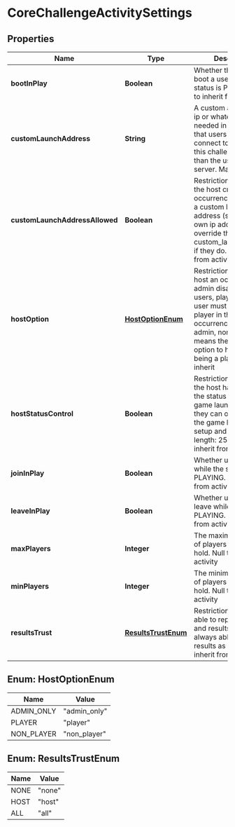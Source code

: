 
# CoreChallengeActivitySettings

## Properties
Name | Type | Description | Notes
------------ | ------------- | ------------- | -------------
**bootInPlay** | **Boolean** | Whether the host can boot a user while the status is PLAYING. Null to inherit from activity |  [optional]
**customLaunchAddress** | **String** | A custom address (url, ip or whatever is needed in your game) that users should connect to to play in this challenge rather than the usual game server. Max length: 255 |  [optional]
**customLaunchAddressAllowed** | **Boolean** | Restriction for whether the host creating an occurrence can specify a custom launch address (such as their own ip address). Will override the challenge&#39;s custom_launch_address if they do. Null to inherit from activity |  [optional]
**hostOption** | [**HostOptionEnum**](#HostOptionEnum) | Restriction for who can host an occurrence. admin disallows regular users, player means the user must also be a player in the occurrence if not admin, non-player means the user has the option to host without being a player. Null to inherit |  [optional]
**hostStatusControl** | **Boolean** | Restriction for whether the host has control of the status once the game launches. If false they can only manage the game before (when setup and open). Max length: 255. Null to inherit from activity |  [optional]
**joinInPlay** | **Boolean** | Whether users can join while the status is PLAYING. Null to inherit from activity |  [optional]
**leaveInPlay** | **Boolean** | Whether users can leave while the status is PLAYING. Null to inherit from activity |  [optional]
**maxPlayers** | **Integer** | The maximum number of players the game can hold. Null to inherit from activity |  [optional]
**minPlayers** | **Integer** | The minimum number of players the game can hold. Null to inherit from activity |  [optional]
**resultsTrust** | [**ResultsTrustEnum**](#ResultsTrustEnum) | Restriction for who is able to report game end and results. Admin is always able to send results as well. Null to inherit from activity |  [optional]


<a name="HostOptionEnum"></a>
## Enum: HostOptionEnum
Name | Value
---- | -----
ADMIN_ONLY | &quot;admin_only&quot;
PLAYER | &quot;player&quot;
NON_PLAYER | &quot;non_player&quot;


<a name="ResultsTrustEnum"></a>
## Enum: ResultsTrustEnum
Name | Value
---- | -----
NONE | &quot;none&quot;
HOST | &quot;host&quot;
ALL | &quot;all&quot;



